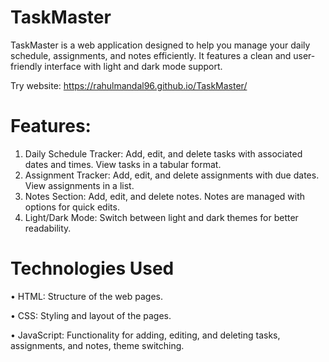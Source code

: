 # TaskMaster
TaskMaster is a web application designed to help you manage your daily schedule, assignments, and notes efficiently. It features a clean and user-friendly interface with light and dark mode support.

Try website: https://rahulmandal96.github.io/TaskMaster/

# Features:
1. Daily Schedule Tracker: Add, edit, and delete tasks with associated dates and times. View tasks in a tabular format.
2. Assignment Tracker: Add, edit, and delete assignments with due dates. View assignments in a list.
3. Notes Section: Add, edit, and delete notes. Notes are managed with options for quick edits.
4. Light/Dark Mode: Switch between light and dark themes for better readability.

# Technologies Used
• HTML: Structure of the web pages.

• CSS: Styling and layout of the pages.

• JavaScript: Functionality for adding, editing, and deleting tasks, assignments, and notes, theme switching.

